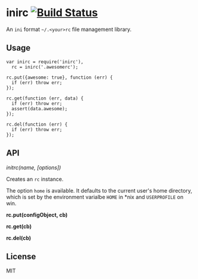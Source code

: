 inirc [![Build Status](https://secure.travis-ci.org/nemtsov/inirc.png)](http://travis-ci.org/nemtsov/inirc)
=====

An `ini` format `~/.<your>rc` file management library.

Usage
-----

```
var inirc = require('inirc'),
  rc = inirc('.awesomerc');

rc.put({awesome: true}, function (err) {
  if (err) throw err;
});

rc.get(function (err, data) {
  if (err) throw err;
  assert(data.awesome);
});

rc.del(function (err) {
  if (err) throw err;
});
```


API
---

*initrc(name, [options])*

Creates an `rc` instance.

The option `home` is available. It defaults to the current user's home directory, which is set by the environment varialbe `HOME` in *nix and `USERPROFILE` on win.


**rc.put(configObject, cb)**

**rc.get(cb)**

**rc.del(cb)**


License
-------

MIT
